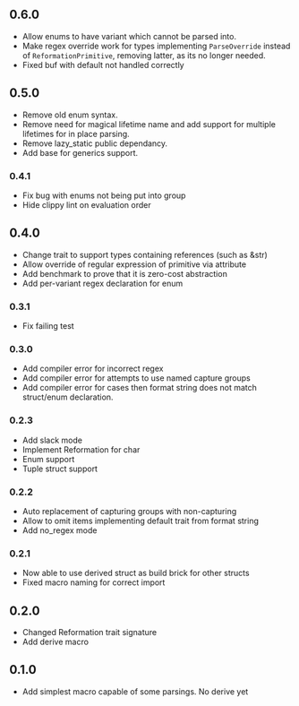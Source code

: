 ## 0.6.0
+ Allow enums to have variant which cannot be parsed into.
+ Make regex override work for types implementing `ParseOverride` instead of `ReformationPrimitive`,
    removing latter, as its no longer needed.
+ Fixed buf with default not handled correctly

## 0.5.0
+ Remove old enum syntax.
+ Remove need for magical lifetime name and 
    add support for multiple lifetimes for 
    in place parsing.
+ Remove lazy_static public dependancy.
+ Add base for generics support.

### 0.4.1
+ Fix bug with enums not being put into group
+ Hide clippy lint on evaluation order

## 0.4.0
+ Change trait to support types containing references (such as &str)
+ Allow override of regular expression of primitive via attribute
+ Add benchmark to prove that it is zero-cost abstraction
+ Add per-variant regex declaration for enum

### 0.3.1
+ Fix failing test

### 0.3.0
+ Add compiler error for incorrect regex
+ Add compiler error for attempts to use named capture groups
+ Add compiler error for cases then format string does not match struct/enum declaration.

### 0.2.3
+ Add slack mode
+ Implement Reformation for char
+ Enum support
+ Tuple struct support

### 0.2.2
+ Auto replacement of capturing groups with non-capturing
+ Allow to omit items implementing default trait from format string
+ Add no_regex mode

### 0.2.1
+ Now able to use derived struct as build brick for other structs
+ Fixed macro naming for correct import

## 0.2.0
+ Changed Reformation trait signature
+ Add derive macro

## 0.1.0
+ Add simplest macro capable of some parsings. No derive yet
